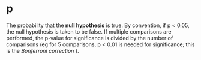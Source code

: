 # p

The probability that the **null hypothesis** is true. By convention, if
p &lt; 0.05, the null hypothesis is taken to be false. If multiple
comparisons are performed, the p-value for significance is divided by
the number of comparisons (eg for 5 comparisons, p &lt; 0.01 is needed
for significance; this is the *Bonferroni correction* ).
